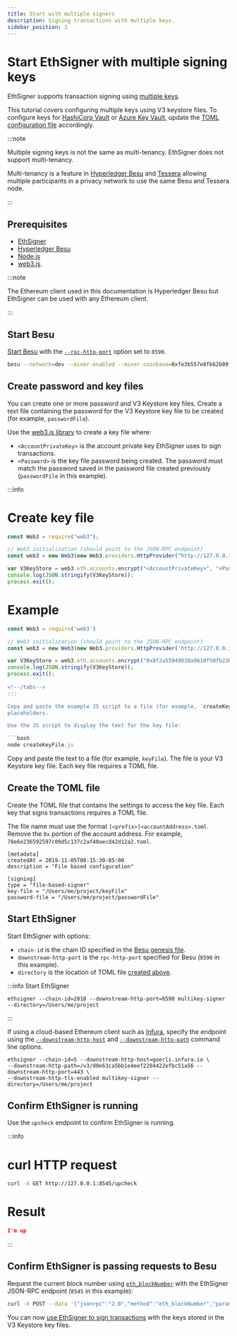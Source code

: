 ```yaml
---
title: Start with multiple signers
description: Signing transactions with multiple keys.
sidebar_position: 2
---
```


# Start EthSigner with multiple signing keys

EthSigner supports transaction signing using [multiple keys](../HowTo/Use-Multiple-Signers.md).

This tutorial covers configuring multiple keys using V3 keystore files. To configure keys for [HashiCorp Vault](../HowTo/Store-Keys/Use-Hashicorp.md) or [Azure Key Vault](../HowTo/Store-Keys/Use-Azure.md), update the [TOML configuration file](../Reference/Multikey-Parameters.md) accordingly.

:::note

Multiple signing keys is not the same as multi-tenancy. EthSigner does not support multi-tenancy.

Multi-tenancy is a feature in [Hyperledger Besu](https://besu.hyperledger.org/en/stable/Concepts/Privacy/Multi-Tenancy/) and [Tessera](https://docs.tessera.consensys.net/en/stable/HowTo/Migrate/Migration-Multitenancy/) allowing multiple participants in a privacy network to use the same Besu and Tessera node.

:::

## Prerequisites

- [EthSigner](../HowTo/Get-Started/Install-Binaries.md)
- [Hyperledger Besu](https://besu.hyperledger.org/en/stable/HowTo/Get-Started/Install-Binaries/)
- [Node.js](https://nodejs.org/en/download/)
- [web3.js](https://github.com/ethereum/web3.js/).

:::note

The Ethereum client used in this documentation is Hyperledger Besu but EthSigner can be used with any Ethereum client.

:::

## Start Besu

[Start Besu](https://besu.hyperledger.org/en/stable/HowTo/Get-Started/Starting-node/) with the [`--rpc-http-port`](https://besu.hyperledger.org/en/stable/Reference/CLI/CLI-Syntax/#rpc-http-port) option set to `8590`.

```bash
besu --network=dev --miner-enabled --miner-coinbase=0xfe3b557e8fb62b89f4916b721be55ceb828dbd73 --rpc-http-cors-origins="all" --host-allowlist=* --rpc-http-enabled --rpc-http-port=8590 --data-path=/Users/me/Datadir
```

## Create password and key files

You can create one or more password and V3 Keystore key files. Create a text file containing the password for the V3 Keystore key file to be created (for example, `passwordFile`).

Use the [web3.js library](https://github.com/ethereum/web3.js/) to create a key file where:

- `<AccountPrivateKey>` is the account private key EthSigner uses to sign transactions.
- `<Password>` is the key file password being created. The password must match the password saved in the password file created previously (`passwordFile` in this example).

:::info

<!--tabs-->

# Create key file

```js showLineNumbers
const Web3 = require("web3");

// Web3 initialization (should point to the JSON-RPC endpoint)
const web3 = new Web3(new Web3.providers.HttpProvider("http://127.0.0.1:8590"));

var V3KeyStore = web3.eth.accounts.encrypt("<AccountPrivateKey>", "<Password>");
console.log(JSON.stringify(V3KeyStore));
process.exit();
```

# Example

````js showLineNumbers
const Web3 = require('web3')

// Web3 initialization (should point to the JSON-RPC endpoint)
const web3 = new Web3(new Web3.providers.HttpProvider('http://127.0.0.1:8590'))

var V3KeyStore = web3.eth.accounts.encrypt("0x8f2a55949038a9610f50fb23b5883af3b4ecb3c3bb792cbcefbd1542c692be63", "password");
console.log(JSON.stringify(V3KeyStore));
process.exit();
        ```
<!--/tabs-->
:::

Copy and paste the example JS script to a file (for example, `createKeyFile.js`) and replace the
placeholders.

Use the JS script to display the text for the key file:

```bash
node createKeyFile.js
````

Copy and paste the text to a file (for example, `keyFile`). The file is your V3 Keystore key file. Each key file requires a TOML file.

## Create the TOML file

Create the TOML file that contains the settings to access the key file. Each key that signs transactions requires a TOML file.

The file name must use the format `[<prefix>]<accountAddress>.toml`. Remove the `0x` portion of the account address. For example, `78e6e236592597c09d5c137c2af40aecd42d12a2.toml`.

```
[metadata]
createdAt = 2019-11-05T08:15:30-05:00
description = "File based configuration"

[signing]
type = "file-based-signer"
key-file = "/Users/me/project/keyFile"
password-file = "/Users/me/project/passwordFile"
```

## Start EthSigner

Start EthSigner with options:

- `chain-id` is the chain ID specified in the [Besu genesis file](https://besu.hyperledger.org/en/stable/Reference/Config-Items/).
- `downstream-http-port` is the `rpc-http-port` specified for Besu (`8590` in this example).
- `directory` is the location of TOML file [created above](#create-the-toml-file).

:::info Start EthSigner

```
ethsigner --chain-id=2018 --downstream-http-port=8590 multikey-signer --directory=/Users/me/project
```

:::

If using a cloud-based Ethereum client such as [Infura], specify the endpoint using the [`--downstream-http-host`](../Reference/CLI/CLI-Syntax.md#downstream-http-host) and [`--downstream-http-path`](../Reference/CLI/CLI-Syntax.md#downstream-http-path) command line options.

```
ethsigner --chain-id=5 --downstream-http-host=goerli.infura.io \
--downstream-http-path=/v3/d0e63ca5bb1e4eef2284422efbc51a56 --downstream-http-port=443 \
--downstream-http-tls-enabled multikey-signer --directory=/Users/me/project
```

## Confirm EthSigner is running

Use the `upcheck` endpoint to confirm EthSigner is running.

:::info

<!--tabs-->

# curl HTTP request

```bash
curl -X GET http://127.0.0.1:8545/upcheck
```

# Result

```json
I'm up
```

<!--/tabs-->

:::

## Confirm EthSigner is passing requests to Besu

Request the current block number using [`eth_blockNumber`](https://besu.hyperledger.org/en/stable/Reference/API-Methods/#eth_blocknumber) with the EthSigner JSON-RPC endpoint (`8545` in this example):

```bash
curl -X POST --data '{"jsonrpc":"2.0","method":"eth_blockNumber","params":[],"id":51}' http://127.0.0.1:8545
```

You can now [use EthSigner to sign transactions](../HowTo/Make-Transactions.md) with the keys stored in the V3 Keystore key files.

<!-- links -->

[Infura]: https://infura.io/
